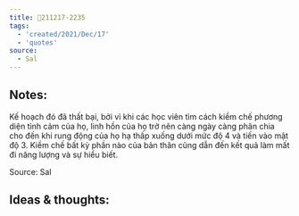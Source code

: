 ```yaml
---
title: 💬211217-2235
tags:
  - 'created/2021/Dec/17'
  - 'quotes'
source:
  - Sal
---
```


## Notes:
Kế hoạch đó đã thất bại, bởi vì khi các học viên tìm cách kiềm chế phương diện tình cảm của họ, linh hồn của họ trở nên càng ngày càng phân chia cho đến khi rung động của họ hạ thấp xuống dưới mức độ 4 và tiến vào mật độ 3. Kiềm chế bất kỳ phần nào của bản thân cũng dẫn đến kết quả làm mất đi năng lượng và sự hiểu biết.

Source: Sal

## Ideas & thoughts:
